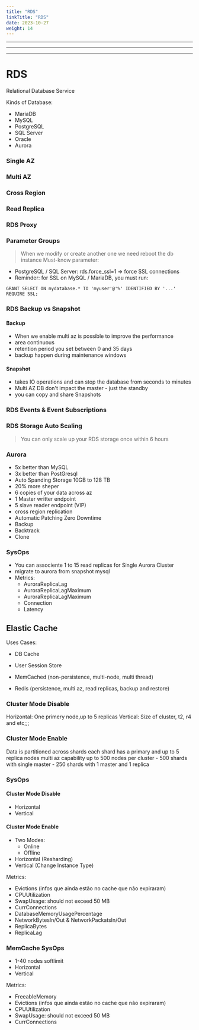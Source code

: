 ```yaml
---
title: "RDS"
linkTitle: "RDS"
date: 2023-10-27
weight: 14
---
```


---------------
---------------
---------------

# RDS
Relational Database Service

Kinds of Database:
- MariaDB
- MySQL
- PostgreSQL
- SQL Server
- Oracle
- Aurora

### Single AZ
### Multi AZ
### Cross Region
### Read Replica
### RDS Proxy
### Parameter Groups
> When we modify or create another one we need reboot the db instance
Must-know parameter:
- PostgreSQL / SQL Server: rds.force_ssl=1 => force SSL connections
- Reminder: for SSL on MySQL / MariaDB, you must run:
```
GRANT SELECT ON mydatabase.* TO 'myuser'@'%' IDENTIFIED BY '...' REQUIRE SSL;
```

### RDS Backup vs Snapshot
#### Backup
- When we enable multi az is possible to improve the performance
- area continuous
- retention period you set between 0 and 35 days
- backup happen during maintenance windows
#### Snapshot
- takes IO operations and can stop the database from seconds to minutes
- Multi AZ DB don't impact the master - just the standby
- you can copy and share Snapshots

### RDS Events & Event Subscriptions


### RDS Storage Auto Scaling
> You can only scale up your RDS storage once within 6 hours

### Aurora
- 5x better than MySQL
- 3x better than PostGresql
- Auto Spanding Storage 10GB to 128 TB
- 20% more sheper
- 6 copies of your data across az
- 1 Master writter endpoint
- 5 slave reader endpoint (VIP)
- cross region replication
- Automatic Patching Zero Downtime
- Backup
- Backtrack
- Clone

### SysOps
- You can associente 1 to 15 read replicas for Single Aurora Cluster
- migrate to aurora from snapshot mysql
- Metrics:
    - AuroraReplicaLag
    - AuroraReplicaLagMaximum
    - AuroraReplicaLagMaximum
    - Connection
    - Latency


## Elastic Cache
Uses Cases:
- DB Cache
- User Session Store


- MemCached (non-persistence, multi-node, multi thread)
- Redis (persistence, multi az, read replicas, backup and restore)

### Cluster Mode Disable
Horizontal:
One primery node,up to 5 replicas
Vertical:
    Size of cluster, t2, r4 and etc;;;
### Cluster Mode Enable
Data is partitioned across shards
each shard has a primary and up to 5 replica nodes
multi az capability
up to 500 nodes per cluster
    - 500 shards with single master
    - 250 shards with 1 master and 1 replica

### SysOps
#### Cluster Mode Disable
- Horizontal
- Vertical

#### Cluster Mode Enable
- Two Modes:
    - Online
    - Offline
- Horizontal (Resharding)
- Vertical (Change Instance Type)

Metrics:
- Evictions (infos que ainda estão no cache que não expiraram)
- CPUUtilization
- SwapUsage: should not exceed 50 MB
- CurrConnections
- DatabaseMemoryUsagePercentage
- NetworkBytesIn/Out & NetworkPackatsIn/Out
- ReplicaBytes
- ReplicaLag


### MemCache SysOps
- 1-40 nodes softlimit
- Horizontal
- Vertical

Metrics:
- FreeableMemory
- Evictions (infos que ainda estão no cache que não expiraram)
- CPUUtilization
- SwapUsage: should not exceed 50 MB
- CurrConnections